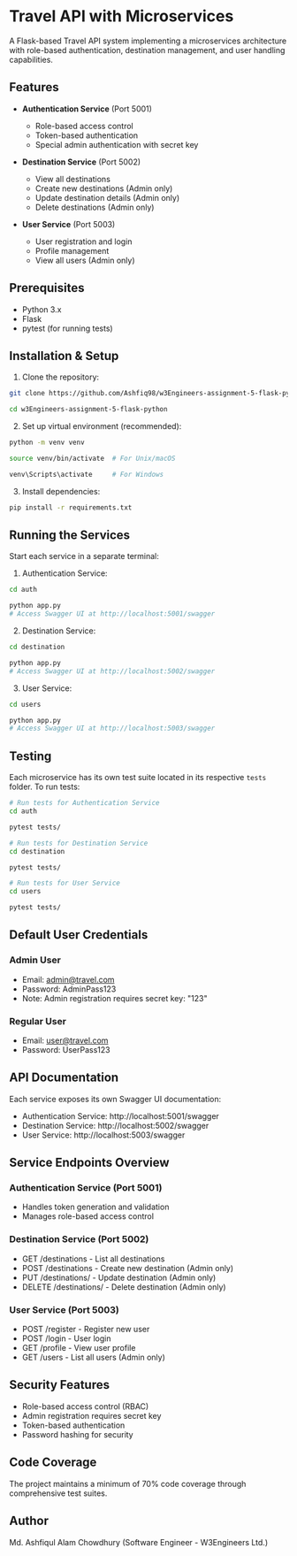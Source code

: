 # Travel API with Microservices

A Flask-based Travel API system implementing a microservices architecture with role-based authentication, destination management, and user handling capabilities.

## Features

- **Authentication Service** (Port 5001)
  - Role-based access control
  - Token-based authentication
  - Special admin authentication with secret key

- **Destination Service** (Port 5002)
  - View all destinations
  - Create new destinations (Admin only)
  - Update destination details (Admin only)
  - Delete destinations (Admin only)

- **User Service** (Port 5003)
  - User registration and login
  - Profile management
  - View all users (Admin only)

## Prerequisites

- Python 3.x
- Flask
- pytest (for running tests)

## Installation & Setup

1. Clone the repository:
```bash
git clone https://github.com/Ashfiq98/w3Engineers-assignment-5-flask-python.git
```
```bash
cd w3Engineers-assignment-5-flask-python
```

2. Set up virtual environment (recommended):
```bash
python -m venv venv
```
```bash
source venv/bin/activate  # For Unix/macOS
```
```bash
venv\Scripts\activate     # For Windows
```

3. Install dependencies:
```bash
pip install -r requirements.txt
```

## Running the Services

Start each service in a separate terminal:

1. Authentication Service:
```bash
cd auth
```
```bash
python app.py
# Access Swagger UI at http://localhost:5001/swagger
```

2. Destination Service:
```bash
cd destination
```
```bash
python app.py
# Access Swagger UI at http://localhost:5002/swagger
```

3. User Service:
```bash
cd users
```
```bash
python app.py
# Access Swagger UI at http://localhost:5003/swagger
```

## Testing

Each microservice has its own test suite located in its respective `tests` folder. To run tests:

```bash
# Run tests for Authentication Service
cd auth
```
```bash
pytest tests/
```
```bash
# Run tests for Destination Service
cd destination
```
```bash
pytest tests/
```
```bash
# Run tests for User Service
cd users
```
```bash
pytest tests/
```

## Default User Credentials

### Admin User
- Email: admin@travel.com
- Password: AdminPass123
- Note: Admin registration requires secret key: "123"

### Regular User
- Email: user@travel.com
- Password: UserPass123

## API Documentation

Each service exposes its own Swagger UI documentation:

- Authentication Service: http://localhost:5001/swagger
- Destination Service: http://localhost:5002/swagger
- User Service: http://localhost:5003/swagger

## Service Endpoints Overview

### Authentication Service (Port 5001)
- Handles token generation and validation
- Manages role-based access control

### Destination Service (Port 5002)
- GET /destinations - List all destinations
- POST /destinations - Create new destination (Admin only)
- PUT /destinations/<id> - Update destination (Admin only)
- DELETE /destinations/<id> - Delete destination (Admin only)

### User Service (Port 5003)
- POST /register - Register new user
- POST /login - User login
- GET /profile - View user profile
- GET /users - List all users (Admin only)

## Security Features

- Role-based access control (RBAC)
- Admin registration requires secret key
- Token-based authentication
- Password hashing for security

## Code Coverage

The project maintains a minimum of 70% code coverage through comprehensive test suites.

## Author

Md. Ashfiqul Alam Chowdhury (Software Engineer - W3Engineers Ltd.)